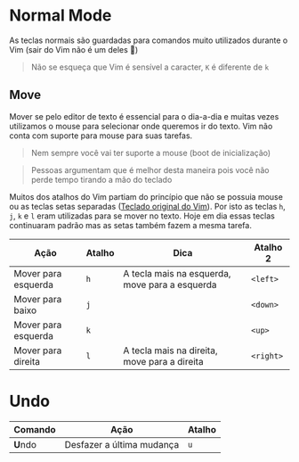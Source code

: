 # Normal Mode
As teclas normais são guardadas para comandos muito utilizados durante o Vim (sair do Vim não é um deles :poop:)  

> Não se esqueça que Vim é sensível a caracter, `K` é diferente de `k`

## Move
Mover se pelo editor de texto é essencial para o dia-a-dia e muitas vezes utilizamos o mouse para selecionar onde queremos ir do texto. Vim não conta com suporte para mouse para suas tarefas.  

> Nem sempre você vai ter suporte a mouse (boot de inicialização)

> Pessoas argumentam que é melhor desta maneira pois você não perde tempo tirando a mão do teclado

Muitos dos atalhos do Vim partiam do princípio que não se possuia mouse ou as teclas setas separadas ([Teclado original do Vim](vim_keyboard.jpg)). Por isto as teclas `h`, `j`, `k` e `l` eram utilizadas para se mover no texto. Hoje em dia essas teclas continuaram padrão mas as setas também fazem a mesma tarefa.   

| Ação                      | Atalho | Dica                                           | Atalho 2  |
| ------------------------- | ------ | ---------------------------------------------- | --------- |
| Mover para esquerda       | `h`    | A tecla mais na esquerda, move para a esquerda | `<left>`  |
| Mover para baixo          | `j`    |                                                | `<down>`  |
| Mover para esquerda       | `k`    |                                                | `<up>`    |
| Mover para direita        | `l`    | A tecla mais na direita, move para a direita   | `<right>` |

# Undo

| Comando  | Ação                      | Atalho |
| -------- | ------------------------- | ------ |
| **U**ndo | Desfazer a última mudança | `u`    |